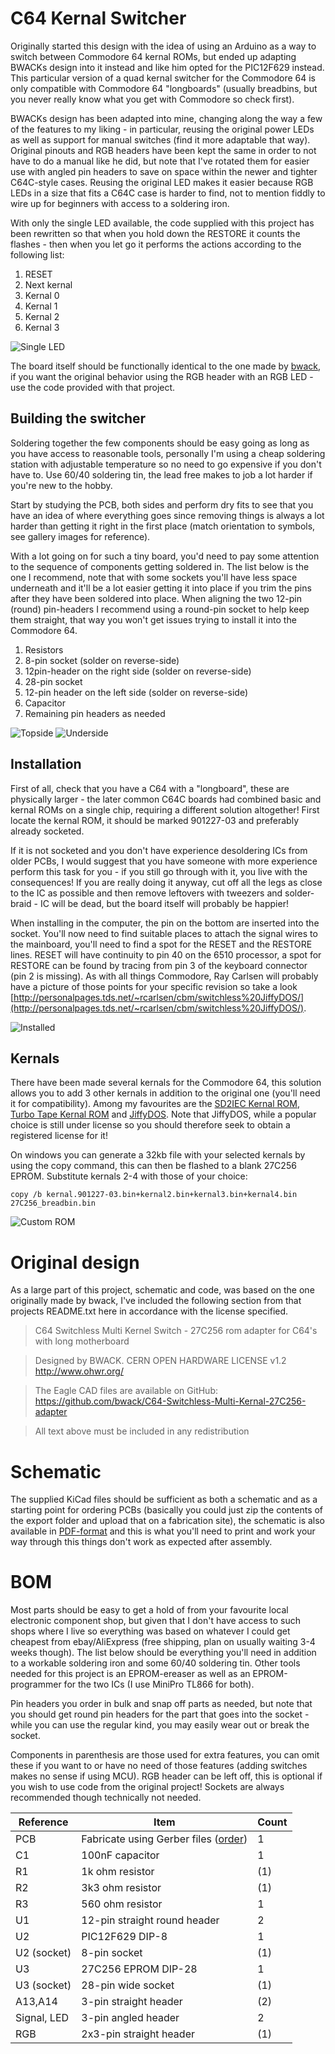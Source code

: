 # C64 Kernal Switcher

Originally started this design with the idea of using an Arduino as a way to switch between Commodore 64 kernal ROMs, but ended up adapting BWACKs design into it instead and like him opted for the PIC12F629 instead. This particular version of a quad kernal switcher for the Commodore 64 is only compatible with Commodore 64 "longboards" (usually breadbins, but you never really know what you get with Commodore so check first).

BWACKs design has been adapted into mine, changing along the way a few of the features to my liking - in particular, reusing the original power LEDs as well as support for manual switches (find it more adaptable that way). Original pinouts and RGB headers have been kept the same in order to not have to do a manual like he did, but note that I've rotated them for easier use with angled pin headers to save on space within the newer and tighter C64C-style cases. Reusing the original LED makes it easier because RGB LEDs in a size that fits a C64C case is harder to find, not to mention fiddly to wire up for beginners with access to a soldering iron.

With only the single LED available, the code supplied with this project has been rewritten so that when you hold down the RESTORE it counts the flashes - then when you let go it performs the actions according to the following list:

1. RESET
2. Next kernal
3. Kernal 0
4. Kernal 1
5. Kernal 2
6. Kernal 3

![Single LED](https://github.com/tebl/C64-Kernal-Switcher/raw/master/gallery/Build%20%236.jpg)

The board itself should be functionally identical to the one made by [bwack](https://github.com/bwack/C64-Switchless-Multi-Kernal-27C256-adapter), if you want the original behavior using the RGB header with an RGB LED - use the code provided with that project.

## Building the switcher
Soldering together the few components should be easy going as long as you have access to reasonable tools, personally I'm using a cheap soldering station with adjustable temperature so no need to go expensive if you don't have to. Use 60/40 soldering tin, the lead free makes to job a lot harder if you're new to the hobby.

Start by studying the PCB, both sides and perform dry fits to see that you have an idea of where everything goes since removing things is always a lot harder than getting it right in the first place (match orientation to symbols, see gallery images for reference).

With a lot going on for such a tiny board, you'd need to pay some attention to the sequence of components getting soldered in. The list below is the one I recommend, note that with some sockets you'll have less space underneath and it'll be a lot easier getting it into place if you trim the pins after they have been soldered into place. When aligning the two 12-pin (round) pin-headers I recommend using a round-pin socket to help keep them straight, that way you won't get issues trying to install it into the Commodore 64.

1. Resistors
2. 8-pin socket (solder on reverse-side)
3. 12pin-header on the right side (solder on reverse-side)
4. 28-pin socket
5. 12-pin header on the left side (solder on reverse-side)
6. Capacitor
7. Remaining pin headers as needed

![Topside](https://github.com/tebl/C64-Kernal-Switcher/raw/master/gallery/Build%20%233.jpg)
![Underside](https://github.com/tebl/C64-Kernal-Switcher/raw/master/gallery/Build%20%234.jpg)

## Installation
First of all, check that you have a C64 with a "longboard", these are physically larger - the later common C64C boards had combined basic and kernal ROMs on a single chip, requiring a different solution altogether! First locate the kernal ROM, it should be marked 901227-03 and preferably already socketed.

If it is not socketed and you don't have experience desoldering ICs from older PCBs, I would suggest that you have someone with more experience perform this task for you - if you still go through with it, you live with the consequences! If you are really doing it anyway, cut off all the legs as close to the IC as possible and then remove leftovers with tweezers and solder-braid - IC will be dead, but the board itself will probably be happier!

When installing in the computer, the pin on the bottom are inserted into the socket. You'll now need to find suitable places to attach the signal wires to the mainboard, you'll need to find a spot for the RESET and the RESTORE lines. RESET will have continuity to pin 40 on the 6510 processor, a spot for RESTORE can be found by tracing from pin 3 of the keyboard connector (pin 2 is missing). As with all things Commodore, Ray Carlsen will probably have a picture of those points for your specific revision so take a look [http://personalpages.tds.net/~rcarlsen/cbm/switchless%20JiffyDOS/](http://personalpages.tds.net/~rcarlsen/cbm/switchless%20JiffyDOS/).

![Installed](https://github.com/tebl/C64-Kernal-Switcher/raw/master/gallery/Build%20%235.jpg)

## Kernals
There have been made several kernals for the Commodore 64, this solution allows you to add 3 other kernals in addition to the original one (you'll need it for compatibility). Among my favourites are the [SD2IEC Kernal ROM](https://csdb.dk/release/?id=159050), [Turbo Tape Kernal ROM](https://csdb.dk/release/?id=47403) and [JiffyDOS](http://www.go4retro.com/products/jiffydos/). Note that JiffyDOS, while a popular choice is still under license so you should therefore seek to obtain a registered license for it!

On windows you can generate a 32kb file with your selected kernals by using the copy command, this can then be flashed to a blank 27C256 EPROM. Substitute kernals 2-4 with those of your choice:

`copy /b kernal.901227-03.bin+kernal2.bin+kernal3.bin+kernal4.bin 27C256_breadbin.bin`

![Custom ROM](https://github.com/tebl/C64-Kernal-Switcher/raw/master/gallery/Build%20%237.jpg)

# Original design
As a large part of this project, schematic and code, was based on the one originally made by bwack, I've included the following section from that projects README.txt here in accordance with the license specified.

> C64 Switchless Multi Kernel Switch
> \- 27C256 rom adapter for C64's with long motherboard

> Designed by BWACK.
> CERN OPEN HARDWARE LICENSE v1.2
> http://www.ohwr.org/

> The Eagle CAD files are available on GitHub:
> https://github.com/bwack/C64-Switchless-Multi-Kernal-27C256-adapter

> All text above must be included in any redistribution

# Schematic
The supplied KiCad files should be sufficient as both a schematic and as a  starting point for ordering PCBs (basically you could just zip the contents of the export folder and upload that on a fabrication site), the schematic is also available in [PDF-format](https://github.com/tebl/C64_Kernal_Switcher/raw/master/export/C64%20Kernal%20Switcher.pdf) and this is what you'll need to print and work your way through this things don't work as expected after assembly.

# BOM
Most parts should be easy to get a hold of from your favourite local electronic component shop, but given that I don't have access to such shops where I live so everything was based on whatever I could get cheapest from ebay/AliExpress (free shipping, plan on usually waiting 3-4 weeks though). The list below should be everything you'll need in addition to a workable soldering iron and some 60/40 soldering tin. Other tools needed for this project is an EPROM-ereaser as well as an EPROM-programmer for the two ICs (I use MiniPro TL866 for both).

Pin headers you order in bulk and snap off parts as needed, but note that you should get round pin headers for the part that goes into the socket - while you can use the regular kind, you may easily wear out or break the socket.

Components in parenthesis are those used for extra features, you can omit these if you want to or have no need of those features (adding switches makes no sense if using MCU). RGB header can be left off, this is optional if you wish to use code from the original project! Sockets are always recommended though technically not needed.

| Reference    | Item                                  | Count |
| ------------ | ------------------------------------- | ----- |
| PCB          | Fabricate using Gerber files ([order](https://www.pcbway.com/project/shareproject/Commodore_64_Quad_Kernal_Switcher.html?inviteid=88707))          |     1 |
| C1           | 100nF capacitor                       |     1 |
| R1           | 1k ohm resistor                       |   (1) | 
| R2           | 3k3 ohm resistor                      |   (1) |
| R3           | 560 ohm resistor                      |     1 |
| U1           | 12-pin straight round header          |     2 |
| U2           | PIC12F629 DIP-8                       |     1 |
| U2 (socket)  | 8-pin socket                          |   (1) |
| U3           | 27C256 EPROM DIP-28                   |     1 |
| U3 (socket)  | 28-pin wide socket                    |   (1) |
| A13,A14      | 3-pin straight header                 |   (2) |
| Signal, LED  | 3-pin angled header                   |     2 |
| RGB          | 2x3-pin straight header               |   (1) |
